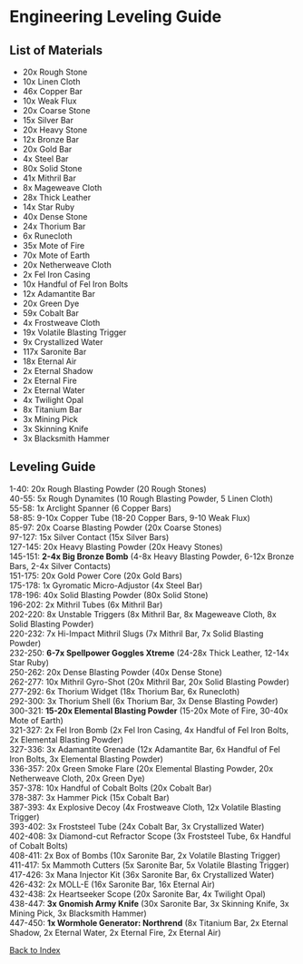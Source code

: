 # Engineering Leveling Guide

## List of Materials
- 20x Rough Stone
- 10x Linen Cloth
- 46x Copper Bar
- 10x Weak Flux
- 20x Coarse Stone
- 15x Silver Bar
- 20x Heavy Stone
- 12x Bronze Bar
- 20x Gold Bar
- 4x Steel Bar
- 80x Solid Stone
- 41x Mithril Bar
- 8x Mageweave Cloth
- 28x Thick Leather
- 14x Star Ruby
- 40x Dense Stone
- 24x Thorium Bar
- 6x Runecloth
- 35x Mote of Fire
- 70x Mote of Earth
- 20x Netherweave Cloth
- 2x Fel Iron Casing
- 10x Handful of Fel Iron Bolts
- 12x Adamantite Bar
- 20x Green Dye
- 59x Cobalt Bar
- 4x Frostweave Cloth
- 19x Volatile Blasting Trigger
- 9x Crystallized Water
- 117x Saronite Bar
- 18x Eternal Air
- 2x Eternal Shadow
- 2x Eternal Fire
- 2x Eternal Water
- 4x Twilight Opal
- 8x Titanium Bar
- 3x Mining Pick
- 3x Skinning Knife
- 3x Blacksmith Hammer

## Leveling Guide
1-40: 20x Rough Blasting Powder (20 Rough Stones)  
40-55: 5x Rough Dynamites (10 Rough Blasting Powder, 5 Linen Cloth)  
55-58: 1x Arclight Spanner (6 Copper Bars)  
58-85: 9-10x Copper Tube (18-20 Copper Bars, 9-10 Weak Flux)  
85-97: 20x Coarse Blasting Powder (20x Coarse Stones)  
97-127: 15x Silver Contact (15x Silver Bars)  
127-145: 20x Heavy Blasting Powder (20x Heavy Stones)  
145-151: **2-4x Big Bronze Bomb** (4-8x Heavy Blasting Powder, 6-12x Bronze Bars, 2-4x Silver Contacts)  
151-175: 20x Gold Power Core (20x Gold Bars)  
175-178: 1x Gyromatic Micro-Adjustor (4x Steel Bar)  
178-196: 40x Solid Blasting Powder (80x Solid Stone)  
196-202: 2x Mithril Tubes (6x Mithril Bar)  
202-220: 8x Unstable Triggers (8x Mithril Bar, 8x Mageweave Cloth, 8x Solid Blasting Powder)  
220-232: 7x Hi-Impact Mithril Slugs (7x Mithril Bar, 7x Solid Blasting Powder)  
232-250: **6-7x Spellpower Goggles Xtreme** (24-28x Thick Leather, 12-14x Star Ruby)  
250-262: 20x Dense Blasting Powder (40x Dense Stone)  
262-277: 10x Mithril Gyro-Shot (20x Mithril Bar, 20x Solid Blasting Powder)  
277-292: 6x Thorium Widget (18x Thorium Bar, 6x Runecloth)  
292-300: 3x Thorium Shell (6x Thorium Bar, 3x Dense Blasting Powder)  
300-321: **15-20x Elemental Blasting Powder** (15-20x Mote of Fire, 30-40x Mote of Earth)  
321-327: 2x Fel Iron Bomb (2x Fel Iron Casing, 4x Handful of Fel Iron Bolts, 2x Elemental Blasting Powder)  
327-336: 3x Adamantite Grenade (12x Adamantite Bar, 6x Handful of Fel Iron Bolts, 3x Elemental Blasting Powder)  
336-357: 20x Green Smoke Flare (20x Elemental Blasting Powder, 20x Netherweave Cloth, 20x Green Dye)  
357-378: 10x Handful of Cobalt Bolts (20x Cobalt Bar)  
378-387: 3x Hammer Pick (15x Cobalt Bar)  
387-393: 4x Explosive Decoy (4x Frostweave Cloth, 12x Volatile Blasting Trigger)  
393-402: 3x Froststeel Tube (24x Cobalt Bar, 3x Crystallized Water)  
402-408: 3x Diamond-cut Refractor Scope (3x Froststeel Tube, 6x Handful of Cobalt Bolts)  
408-411: 2x Box of Bombs (10x Saronite Bar, 2x Volatile Blasting Trigger)  
411-417: 5x Mammoth Cutters (5x Saronite Bar, 5x Volatile Blasting Trigger)  
417-426: 3x Mana Injector Kit (36x Saronite Bar, 6x Crystallized Water)  
426-432: 2x MOLL-E (16x Saronite Bar, 16x Eternal Air)  
432-438: 2x Heartseeker Scope (20x Saronite Bar, 4x Twilight Opal)  
438-447: **3x Gnomish Army Knife** (30x Saronite Bar, 3x Skinning Knife, 3x Mining Pick, 3x Blacksmith Hammer)  
447-450: **1x Wormhole Generator: Northrend** (8x Titanium Bar, 2x Eternal Shadow, 2x Eternal Water, 2x Eternal Fire, 2x Eternal Air)  

[Back to Index](../index.md)
